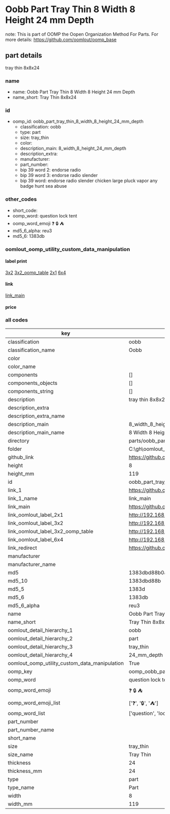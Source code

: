 # Oobb Part Tray Thin 8 Width 8 Height 24 mm Depth  

note: This is part of OOMP the Oopen Organization Method For Parts. For more details: https://github.com/oomlout/oomp_base

##  part details
  



tray thin 8x8x24



### name
* name: Oobb Part Tray Thin 8 Width 8 Height 24 mm Depth
* name_short: Tray Thin 8x8x24 
### id
* oomp_id: oobb_part_tray_thin_8_width_8_height_24_mm_depth
  * classification: oobb
  * type: part
  * size: tray_thin
  * color: 
  * description_main: 8_width_8_height_24_mm_depth
  * description_extra: 
  * manufacturer: 
  * part_number: 
  * bip 39 word 2: endorse radio
  * bip 39 word 3: endorse radio slender
  * bip 39 word: endorse radio slender chicken large pluck vapor any badge hunt sea abuse

### other_codes
* short_code: 
* oomp_word: question lock tent
* oomp_word_emoji :question: :lock: :tent:
* md5_6_alpha: reu3
* md5_6: 1383db






### oomlout_oomp_utility_custom_data_manipulation
#### label print
[3x2](http://192.168.1.245:1112/?label=oomp%20reu3)
[3x2_oomp_table](http://192.168.1.108:1112/?label=oomp%20reu3)
[2x1](http://192.168.1.242:1112/?label=oomp%20reu3)
[6x4](http://192.168.1.55:1112/?label=oomp%20reu3)    

#### link

[link_main](https://github.com/oomlout/oomlout_oobb_version_4_generated_parts/tree/main/navigation_oomp/oobb/part/tray_thin/8_width_8_height_24_mm_depth/part)                              

#### price







### all codes 
| key | value |  
| --- | --- |  
| classification | oobb |  
| classification_name | Oobb |  
| color |  |  
| color_name |  |  
| components | [] |  
| components_objects | [] |  
| components_string | [] |  
| description | tray thin 8x8x24 |  
| description_extra |  |  
| description_extra_name |  |  
| description_main | 8_width_8_height_24_mm_depth |  
| description_main_name | 8 Width 8 Height 24 mm Depth |  
| directory | parts/oobb_part_tray_thin_8_width_8_height_24_mm_depth |  
| folder | C:\gh\oomlout_oobb_version_4_generated_parts\parts\oobb_part_tray_thin_8_width_8_height_24_mm_depth |  
| github_link | https://github.com/oomlout/oomlout_oomp_part_src/tree/main/parts/oobb_part_tray_thin_8_width_8_height_24_mm_depth |  
| height | 8 |  
| height_mm | 119 |  
| id | oobb_part_tray_thin_8_width_8_height_24_mm_depth |  
| link_1 | https://github.com/oomlout/oomlout_oobb_version_4_generated_parts/tree/main/navigation_oomp/oobb/part/tray_thin/8_width_8_height_24_mm_depth/part |  
| link_1_name | link_main |  
| link_main | https://github.com/oomlout/oomlout_oobb_version_4_generated_parts/tree/main/navigation_oomp/oobb/part/tray_thin/8_width_8_height_24_mm_depth/part |  
| link_oomlout_label_2x1 | http://192.168.1.242:1112/?label=oomp%20reu3 |  
| link_oomlout_label_3x2 | http://192.168.1.245:1112/?label=oomp%20reu3 |  
| link_oomlout_label_3x2_oomp_table | http://192.168.1.108:1112/?label=oomp%20reu3 |  
| link_oomlout_label_6x4 | http://192.168.1.55:1112/?label=oomp%20reu3 |  
| link_redirect | https://github.com/oomlout/oomlout_oobb_version_4_generated_parts/tree/main/parts/oobb_tray_thin_08_08_24 |  
| manufacturer |  |  
| manufacturer_name |  |  
| md5 | 1383dbd88b0a3e2e9abe927b96ac324e |  
| md5_10 | 1383dbd88b |  
| md5_5 | 1383d |  
| md5_6 | 1383db |  
| md5_6_alpha | reu3 |  
| name | Oobb Part Tray Thin 8 Width 8 Height 24 mm Depth |  
| name_short | Tray Thin 8x8x24  |  
| oomlout_detail_hierarchy_1 | oobb |  
| oomlout_detail_hierarchy_2 | part |  
| oomlout_detail_hierarchy_3 | tray_thin |  
| oomlout_detail_hierarchy_4 | 24_mm_depth |  
| oomlout_oomp_utility_custom_data_manipulation | True |  
| oomp_key | oomp_oobb_part_tray_thin_8_width_8_height_24_mm_depth |  
| oomp_word | question lock tent |  
| oomp_word_emoji | :question: :lock: :tent: |  
| oomp_word_emoji_list | [':question:', ':lock:', ':tent:'] |  
| oomp_word_list | ['question', 'lock', 'tent'] |  
| part_number |  |  
| part_number_name |  |  
| short_name |  |  
| size | tray_thin |  
| size_name | Tray Thin |  
| thickness | 24 |  
| thickness_mm | 24 |  
| type | part |  
| type_name | Part |  
| width | 8 |  
| width_mm | 119 |  
